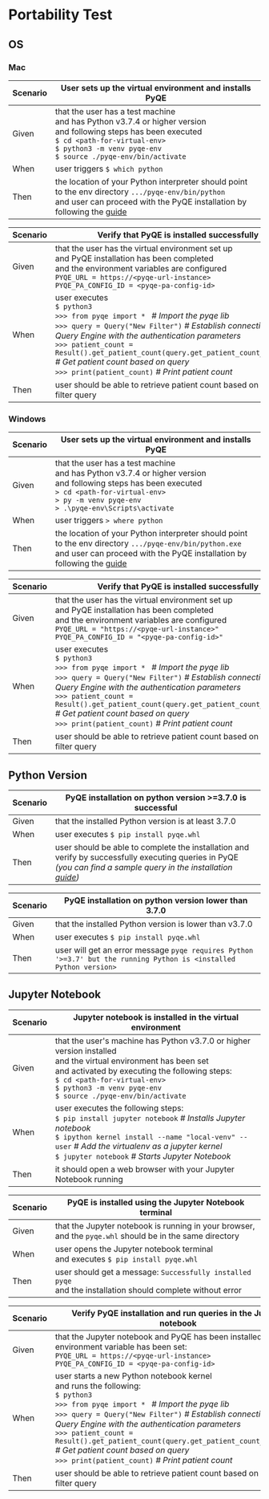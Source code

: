 # Portability Test

## OS

### Mac

| Scenario | User sets up the virtual environment and installs PyQE                                                                                                                                                                                   |
| -------- | ---------------------------------------------------------------------------------------------------------------------------------------------------------------------------------------------------------------------------------------- |
| Given    | that the user has a test machine </br> and has Python v3.7.4 or higher version </br> and following steps has been executed </br> `$ cd <path-for-virtual-env> `</br>`$ python3 -m venv pyqe-env` </br>`$ source ./pyqe-env/bin/activate` |
| When     | user triggers `$ which python`                                                                                                                                                                                                           |
| Then     | the location of your Python interpreter should point to the env directory `.../pyqe-env/bin/python` </br> and user can proceed with the PyQE installation by following the [guide](installation-test.md)                                 |

| Scenario | Verify that PyQE is installed successfully                                                                                                                                                                                                                                                                                                                                                            |
| -------- | ----------------------------------------------------------------------------------------------------------------------------------------------------------------------------------------------------------------------------------------------------------------------------------------------------------------------------------------------------------------------------------------------------- |
| Given    | that the user has the virtual environment set up </br> and PyQE installation has been completed </br> and the environment variables are configured </br> `PYQE_URL = https://<pyqe-url-instance>` </br>`PYQE_PA_CONFIG_ID = <pyqe-pa-config-id>`                                                                                                                                          |
| When     | user executes </br> `$ python3` </br> `>>> from pyqe import * ` _# Import the pyqe lib_ <br> `>>> query = Query("New Filter")` _# Establish connection to D4L Query Engine with the authentication parameters_ </br> `>>> patient_count = Result().get_patient_count(query.get_patient_count_filter())` _# Get patient count based on query_ </br> `>>> print(patient_count)` _# Print patient count_ |
| Then     | user should be able to retrieve patient count based on provided filter query                                                                                                                                                                                                                                                                                                                          |

### Windows

| Scenario | User sets up the virtual environment and installs PyQE                                                                                                                                                                              |
| -------- | ----------------------------------------------------------------------------------------------------------------------------------------------------------------------------------------------------------------------------------- |
| Given    | that the user has a test machine </br> and has Python v3.7.4 or higher version </br> and following steps has been executed </br> `> cd <path-for-virtual-env> ` </br> `> py -m venv pyqe-env` </br> `> .\pyqe-env\Scripts\activate` |
| When     | user triggers `> where python`                                                                                                                                                                                                      |
| Then     | the location of your Python interpreter should point to the env directory `.../pyqe-env/bin/python.exe` </br> and user can proceed with the PyQE installation by following the [guide](installation-test.md)                        |

| Scenario | Verify that PyQE is installed successfully                                                                                                                                                                                                                                                                                                                                                            |
| -------- | ----------------------------------------------------------------------------------------------------------------------------------------------------------------------------------------------------------------------------------------------------------------------------------------------------------------------------------------------------------------------------------------------------- |
| Given    | that the user has the virtual environment set up </br> and PyQE installation has been completed </br> and the environment variables are configured </br> `PYQE_URL = "https://<pyqe-url-instance>"` </br>`PYQE_PA_CONFIG_ID = "<pyqe-pa-config-id>"`                                                                                                                                      |
| When     | user executes </br> `$ python3` </br> `>>> from pyqe import * ` _# Import the pyqe lib_ <br> `>>> query = Query("New Filter")` _# Establish connection to D4L Query Engine with the authentication parameters_ </br> `>>> patient_count = Result().get_patient_count(query.get_patient_count_filter())` _# Get patient count based on query_ </br> `>>> print(patient_count)` _# Print patient count_ |
| Then     | user should be able to retrieve patient count based on provided filter query                                                                                                                                                                                                                                                                                                                          |

## Python Version

| Scenario | PyQE installation on python version >=3.7.0 is successful                                                                                                                               |
| -------- | --------------------------------------------------------------------------------------------------------------------------------------------------------------------------------------- |
| Given    | that the installed Python version is at least 3.7.0                                                                                                                                     |
| When     | user executes `$ pip install pyqe.whl`                                                                                                                                                  |
| Then     | user should be able to complete the installation and verify by successfully executing queries in PyQE _(you can find a sample query in the installation [guide](installation-test.md))_ |

| Scenario | PyQE installation on python version lower than 3.7.0                                                               |
| -------- | ------------------------------------------------------------------------------------------------------------------ |
| Given    | that the installed Python version is lower than v3.7.0                                                             |
| When     | user executes `$ pip install pyqe.whl`                                                                             |
| Then     | user will get an error message `pyqe requires Python '>=3.7' but the running Python is <installed Python version>` |

## Jupyter Notebook

| Scenario | Jupyter notebook is installed in the virtual environment                                                                                                                                                                                                                                  |
| -------- | ----------------------------------------------------------------------------------------------------------------------------------------------------------------------------------------------------------------------------------------------------------------------------------------- |
| Given    | that the user's machine has Python v3.7.0 or higher version installed </br> and the virtual environment has been set </br> and activated by executing the following steps: </br> `$ cd <path-for-virtual-env>` </br> `$ python3 -m venv pyqe-env` </br>`$ source ./pyqe-env/bin/activate` |
| When     | user executes the following steps: </br> `$ pip install jupyter notebook` _# Installs Jupyter notebook_ </br> `$ ipython kernel install --name "local-venv" --user` _# Add the virtualenv as a jupyter kernel_ </br> `$ jupyter notebook` _# Starts Jupyter Notebook_                     |
| Then     | it should open a web browser with your Jupyter Notebook running                                                                                                                                                                                                                           |

| Scenario | PyQE is installed using the Jupyter Notebook terminal                                                             |
| -------- | ----------------------------------------------------------------------------------------------------------------- |
| Given    | that the Jupyter notebook is running in your browser, and the `pyqe.whl` should be in the same directory          |
| When     | user opens the Jupyter notebook terminal </br> and executes `$ pip install pyqe.whl`                              |
| Then     | user should get a message: `Successfully installed pyqe` </br> and the installation should complete without error |

| Scenario | Verify PyQE installation and run queries in the Jupyter notebook                                                                                                                                                                                                                                                                                                                                                                                               |
| -------- | -------------------------------------------------------------------------------------------------------------------------------------------------------------------------------------------------------------------------------------------------------------------------------------------------------------------------------------------------------------------------------------------------------------------------------------------------------------- |
| Given    | that the Jupyter notebook and PyQE has been installed and the environment variable has been set: </br> `PYQE_URL = https://<pyqe-url-instance>` </br>`PYQE_PA_CONFIG_ID = <pyqe-pa-config-id>`                                                                                                                                                                                                                                                     |
| When     | user starts a new Python notebook kernel </br> and runs the following: </br> `$ python3` </br> `>>> from pyqe import * ` _# Import the pyqe lib_ <br> `>>> query = Query("New Filter")` _# Establish connection to D4L Query Engine with the authentication parameters_ </br> `>>> patient_count = Result().get_patient_count(query.get_patient_count_filter())` _# Get patient count based on query_ </br> `>>> print(patient_count)` _# Print patient count_ |  |
| Then     | user should be able to retrieve patient count based on provided filter query                                                                                                                                                                                                                                                                                                                                                                                   |

